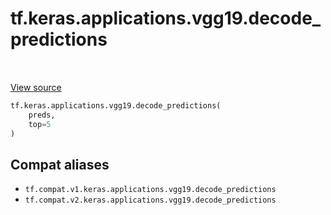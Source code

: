 <div itemscope itemtype="http://developers.google.com/ReferenceObject">
<meta itemprop="name" content="tf.keras.applications.vgg19.decode_predictions" />
<meta itemprop="path" content="Stable" />
</div>

# tf.keras.applications.vgg19.decode_predictions

<!-- Insert buttons and diff -->

<table class="tfo-notebook-buttons tfo-api" align="left">
</table>

<a target="_blank" href="/code/stable/tensorflow/python/keras/applications/vgg19.py">View source</a>





``` python
tf.keras.applications.vgg19.decode_predictions(
    preds,
    top=5
)
```



<!-- Placeholder for "Used in" -->


## Compat aliases

* `tf.compat.v1.keras.applications.vgg19.decode_predictions`
* `tf.compat.v2.keras.applications.vgg19.decode_predictions`

